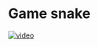 # Game snake

[![video](https://img.youtube.com/vi/dtCfbJC06T0/0.jpg)](https://www.youtube.com/watch?v=dtCfbJC06T0)
